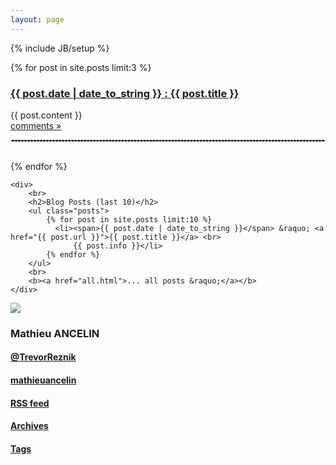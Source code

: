 ```yaml
---
layout: page
---
```

{% include JB/setup %}

<div class="row">
  <div class="span8">
  <div id="home">
    <div id="post">
        {% for post in site.posts limit:3 %}
            <h3><a href="{{ post.url }}">{{ post.date | date_to_string }} : {{ post.title }}</a></h3>
            {{ post.content }}
            <br>
            <a href="{{ post.url }}">comments &raquo;</a>
            <br>
            <hr style="border: 1px; border-color: #cccccc; border-style: dashed; ">
            <br>
        {% endfor %}
    </div>

    <div>
        <br>
        <h2>Blog Posts (last 10)</h2>
        <ul class="posts">
            {% for post in site.posts limit:10 %}
              <li><span>{{ post.date | date_to_string }}</span> &raquo; <a href="{{ post.url }}">{{ post.title }}</a> <br>
                  {{ post.info }}</li>
            {% endfor %}
        </ul>
        <br>
        <b><a href="all.html">... all posts &raquo;</a></b>
    </div>
  </div>
  </div>
  <div class="span4">
    <img src="http://dl.dropbox.com/u/3121809/mathieu-avatar.jpg"></img>
    <h3>Mathieu ANCELIN</h3>
    <h4><a href="https://twitter.com/#!/TrevorReznik">@TrevorReznik</a></h4>
    <h4><a href="https://github.com/mathieuancelin">mathieuancelin</a></h4>
    <h4><a href="atom.xml">RSS feed</a></h4>
    <h4><a href="archives.html">Archives</a></h4>
    <h4><a href="tags.html">Tags</a></h4>

  </div>
</div>

